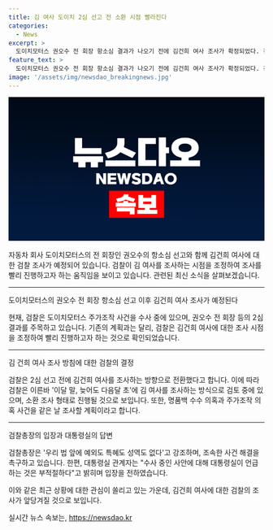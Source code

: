 ```yaml
---
title: 김 여사 도이치 2심 선고 전 소환 시점 빨라진다
categories:
  - News
excerpt: >
  도이치모터스 권오수 전 회장 항소심 결과가 나오기 전에 김건희 여사 조사가 확정되었다. 검찰은 권 전 회장과 함께 여사를 이달 말부터 다음달 초까지 조사할 예정으로, 명품백 수수 의혹과 주가조작 의혹 사건을 함께 조사할 계획이다. 이 결정은 검찰총장 임기 종료와 국정감사 전에 사건을 마무리짓기 위한 것으로 보인다. 【MBN 기자 현지호 보도】
feature_text: >
  도이치모터스 권오수 전 회장 항소심 결과가 나오기 전에 김건희 여사 조사가 확정되었다. 검찰은 권 전 회장과 함께 여사를 이달 말부터 다음달 초까지 조사할 예정으로, 명품백 수수 의혹과 주가조작 의혹 사건을 함께 조사할 계획이다. 이 결정은 검찰총장 임기 종료와 국정감사 전에 사건을 마무리짓기 위한 것으로 보인다. 【MBN 기자 현지호 보도】
image: '/assets/img/newsdao_breakingnews.jpg'
---
```


<p><img src="/assets/img/newsdao_breakingnews.jpg" alt="cryptoinkorea 속보" /></p>

<p>자동차 회사 도이치모터스의 전 회장인 권오수의 항소심 선고와 함께 김건희 여사에 대한 검찰 조사가 예정되어 있습니다. 검찰이 김 여사를 조사하는 시점을 조정하여 조사를 빨리 진행하고자 하는 움직임을 보이고 있습니다. 관련된 최신 소식을 살펴보겠습니다.</p>

<hr />

<p>도이치모터스의 권오수 전 회장 항소심 선고 이후 김건희 여사 조사가 예정된다</p>

<p>현재, 검찰은 도이치모터스 주가조작 사건을 수사 중에 있으며, 권오수 전 회장 등의 2심 결과를 주목하고 있습니다. 기존의 계획과는 달리, 검찰은 김건희 여사에 대한 조사 시점을 조정하여 빨리 진행하고자 하는 것으로 확인되었습니다.</p>

<hr />

<p>김 건희 여사 조사 방침에 대한 검찰의 결정</p>

<p>검찰은 2심 선고 전에 김건희 여사를 조사하는 방향으로 전환했다고 합니다. 이에 따라 검찰은 이른바 '이달 말, 늦어도 다음달 초'에 김 여사를 조사하는 방식으로 검토 중에 있으며, 소환 조사 형태로 진행될 것으로 보입니다. 또한, 명품백 수수 의혹과 주가조작 의혹 사건을 같은 날 조사할 계획이라고 합니다.</p>

<hr />

<p>검찰총장의 입장과 대통령실의 답변</p>

<p>검찰총장은 '우리 법 앞에 예외도 특혜도 성역도 없다'고 강조하며, 조속한 사건 해결을 촉구하고 있습니다. 한편, 대통령실 관계자는 "수사 중인 사안에 대해 대통령실이 언급하는 것은 부적절하다"고 밝히며 입장을 전하였습니다.</p>

<p>이와 같은 최근 상황에 대한 관심이 쏠리고 있는 가운데, 김건희 여사에 대한 검찰의 조사가 앞당겨질 것으로 보입니다.</p>
실시간 뉴스 속보는, <a href="https://newsdao.kr" rel="dofollow">https://newsdao.kr</a>


